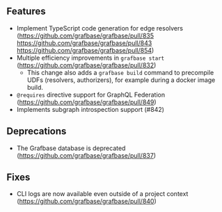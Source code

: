 ## Features

- Implement TypeScript code generation for edge resolvers (https://github.com/grafbase/grafbase/pull/835 https://github.com/grafbase/grafbase/pull/843 https://github.com/grafbase/grafbase/pull/854)
- Multiple efficiency improvements in `grafbase start` (https://github.com/grafbase/grafbase/pull/832)
  - This change also adds a `grafbase build` command to precompile UDFs (resolvers, authorizers), for example during a docker image build.
- `@requires` directive support for GraphQL Federation (https://github.com/grafbase/grafbase/pull/849)
- Implements subgraph introspection support (#842)

## Deprecations

- The Grafbase database is deprecated (https://github.com/grafbase/grafbase/pull/837)

## Fixes

- CLI logs are now available even outside of a project context (https://github.com/grafbase/grafbase/pull/840)

